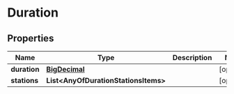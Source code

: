 # Duration

## Properties
Name | Type | Description | Notes
------------ | ------------- | ------------- | -------------
**duration** | [**BigDecimal**](BigDecimal.md) |  |  [optional]
**stations** | **List&lt;AnyOfDurationStationsItems&gt;** |  |  [optional]

